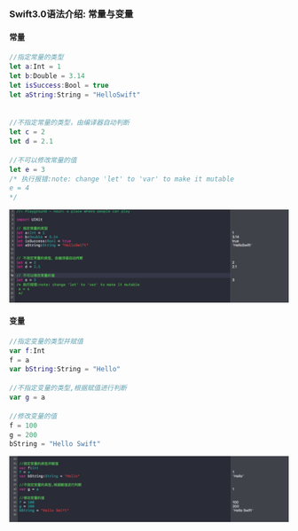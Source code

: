 ### Swift3.0语法介绍: 常量与变量

#### 常量

```Swift
//指定常量的类型
let a:Int = 1
let b:Double = 3.14
let isSuccess:Bool = true
let aString:String = "HelloSwift"


//不指定常量的类型，由编译器自动判断
let c = 2
let d = 2.1

//不可以修改常量的值
let e = 3
/* 执行报错:note: change 'let' to 'var' to make it mutable
e = 4
*/

```

![](https://github.com/CalvinCheungCoder/Swift/blob/master/01-%E5%B8%B8%E9%87%8F%E5%92%8C%E5%8F%98%E9%87%8F/01_01.png)

#### 变量

```Swift
//指定变量的类型并赋值
var f:Int
f = a
var bString:String = "Hello"

//不指定变量的类型,根据赋值进行判断
var g = a

//修改变量的值
f = 100
g = 200
bString = "Hello Swift"

```
![](https://github.com/CalvinCheungCoder/Swift/blob/master/01-%E5%B8%B8%E9%87%8F%E5%92%8C%E5%8F%98%E9%87%8F/01_02.png)

